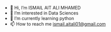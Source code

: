 - 👋 Hi, I’m ISMAIL AIT ALI MHAMED
- 👀 I’m interested in Data Sciences 
- 🌱 I’m currently learning python
- 📫 How to reach me ismail.aitali01@gmail.com


<!---
ishamel101/ishamel101 is a ✨ special ✨ repository because its `README.md` (this file) appears on your GitHub profile.
You can click the Preview link to take a look at your changes.
--->
